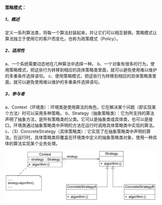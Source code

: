 #### **策略模式：**

##### 1、概述

定义一系列算法类，将每一个算法封装起来，并让它们可以相互替换。策略模式让算法独立于使用它的客户而变化，也称为政策模式（Policy）。

##### 2、适用性

a、一个系统需要动态地在几种算法中选择一种。
b、一个对象有很多的行为，使用策略模式，把这些行为转移到相应的具体策略类里面，就可以避免使用难以维护的多重条件选择语句。
c、使用策略模式，把这些行为转移到相应的具体策略类里面，就可以避免使用难以维护的多重条件选择语句。

##### 3、参与者

a、Context（环境类）：环境类是使用算法的角色，它在解决某个问题（即实现某个方法）时可以采用多种策略。
b、Strategy（抽象策略类）：它为所支持的算法声明了抽象方法，是所有策略类的父类。它可以是抽象类或具体类，也可以是接口。环境类通过抽象策略类中声明的方法在运行时调用具体策略类中实现的算法。
c、（3）ConcreteStrategy（具体策略类）：它实现了在抽象策略类中声明的算法。在运行时，具体策略类将覆盖在环境类中定义的抽象策略类对象，使用一种具体的算法实现某个业务处理。

![](参与者.jpg)
